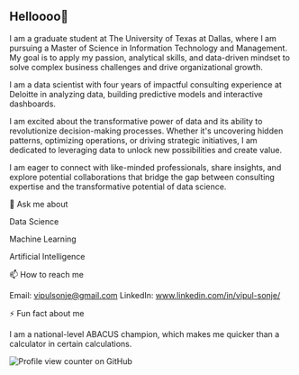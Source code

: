 ## Helloooo👋

I am a graduate student at The University of Texas at Dallas, where I am pursuing a Master of Science in Information Technology and Management. 
My goal is to apply my passion, analytical skills, and data-driven mindset to solve complex business challenges and drive organizational growth.

I am a data scientist with four years of impactful consulting experience at Deloitte in analyzing data, building predictive models and interactive dashboards.

I am excited about the transformative power of data and its ability to revolutionize decision-making processes. 
Whether it's uncovering hidden patterns, optimizing operations, or driving strategic initiatives, I am dedicated to leveraging data to unlock new possibilities and create value. 

I am eager to connect with like-minded professionals, share insights, and explore potential collaborations that bridge the gap between consulting expertise and the transformative potential of data science.

💬 Ask me about

Data Science

Machine Learning

Artificial Intelligence

📫 How to reach me

Email: vipulsonje@gmail.com
LinkedIn: www.linkedin.com/in/vipul-sonje/

⚡ Fun fact about me

I am a national-level ABACUS champion, which makes me quicker than a calculator in certain calculations.



![Profile view counter on GitHub](https://komarev.com/ghpvc/?username=vipulsonje)

<!--
**vipulsonje/vipulsonje** is a ✨ _special_ ✨ repository because its `README.md` (this file) appears on your GitHub profile.

Here are some ideas to get you started:

- 🔭 I’m currently working on ...
- 🌱 I’m currently learning ...
- 👯 I’m looking to collaborate on ...
- 🤔 I’m looking for help with ...
- 💬 Ask me about ...
- 📫 How to reach me: ...
- 😄 Pronouns: ...
- ⚡ Fun fact: ...
-->
